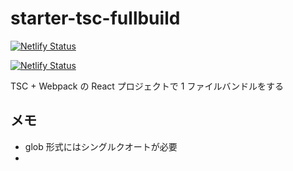 # starter-tsc-fullbuild

[![Netlify Status](https://api.netlify.com/api/v1/badges/0d86bce3-7365-46dc-b457-c9e996a7b237/deploy-status)](https://app.netlify.com/sites/react-ts-starter/deploys)

[![Netlify Status](https://api.netlify.com/api/v1/badges/2590611f-5b33-44c9-a22a-6935eb1a7a63/deploy-status)](https://app.netlify.com/sites/react-ts-starter-storybook/deploys)

TSC + Webpack の React プロジェクトで 1 ファイルバンドルをする

## メモ

- glob 形式にはシングルクオートが必要
-
